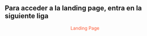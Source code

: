 ## Para acceder a la landing page, entra en la siguiente liga ##

<p style="text-align: center;">
  <a href="http://chrisroman20.github.io/" style="color: #FF5733; text-decoration: none;">Landing Page</a>
</p>
